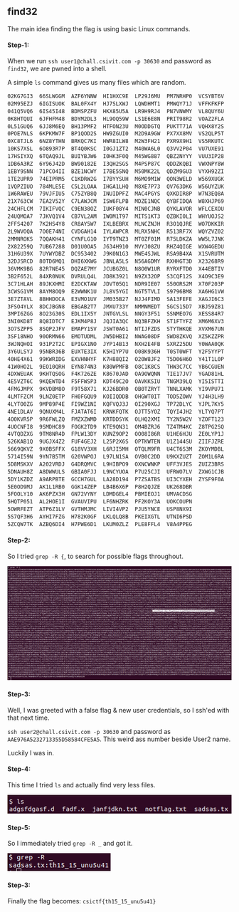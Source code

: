 ## find32
The main idea finding the flag is using basic Linux commands.

#### Step-1:
When we run `ssh user1@chall.csivit.com -p 30630` and password as `find32`, we are pwned into a shell.

A simple `ls` command gives us many files which are random.

```bash
02KG7GI3  66SLWGGM  AZF6YNNW  HI1HXC9E	LP29J6MU  PM7NRHP0  VCSYBT6V
02M95EZJ  6IGISUOK  BAL0FX4Y  HJ7SLXWJ	LQWDHMT1  PMWQY71J  VFFKFKFP
041Q5VQ6  6IS45I48  BDMSPZFU  HKX85U5A	LR9H9RJ4  PN7VNWMY  VL8QUY6U
0K8HTQUI  6JFHFM48  BDYM2DL3  HL9OQ59W	LS1E6E8N  PRIT98R2  VOAZ2FLA
0L51GUQ6  6JJ8M6EQ  BH13PMF2  HTFON23U	M0ODDGTQ  PUKTT71A  VQHX8Y2S
0POE7NLS  6KPKMW7F  BP1QOD2S  HW9ZGUI0	M2D9A9GW  PX7XX8MV  VS2QLP5T
0XC8TJL6  6NZ8YTHN  BRKQC7KI  HWR8ILW8	M2W3FH21  PXR9X9H1  VS5RKUTC
10KS7XSL  6O893R7P  BT4Q0KSC  I0GJ1ZT2	M40WA6L0  Q3VV2P04  VU7UXE91
17HSIYXQ  6TQAQ9JL  BUIYBJW6  I0HK3F0Q	M45WG887  QBZ2NYYY  VUU3IP28
1DB6A3RZ  6Y96J42D  BW90182E  I3QH2SGS	M4PSP87C  QDDZKQBI  VWXNPY8W
1EBY9SNN  71PCO4II  BZE1NCWY  I7BE5SNQ	M50MK22L  QDZM9GU3  VYXH92ZI
1TE2UPR9  74EIPRM5  C1KDRW2G  I7BYYSUH	M6MO9M1W  QON3WELD  W569XUGK
1VQPZIUO  784MLE5E  C5L2LOAA  IHGA1LHQ	M8XE7P73  QV763DK6  W56UYZUK
1W6RAWEU  79VJFIU5  C75ZYB8Q  INUIDPFZ	MAC4PGYS  QXKDIR8P  W7N3EQ8A
21X763CW  7EA2V52Y  C7LAWJCM  ISW6FLPB	MDZE1NQC  QYBFIDQA  W8XHJP69
24CHFLCM  7IKIFVQC  C9EN38OZ  IUKF08Y4	MIN0CJNB  QYKLAVOR  WFLCEXOU
24UQMOA7  7JKVQ1V4  CB7VL2AM  IW0M1T97	MITS1KT3  QZBKI0LI  WHYUOJS2
2FFS4207  7K2HS4Y8  CR8AY5W7  IXLBEBRX	MLNCZNJH  R3O1QJRE  WO7DKKIR
2L9WVOQA  7O0E74NI  CVDGAH14  IYLAWPCR	MLRX5NHC  R513RF7X  WQYZVZ02
2MMNROKS  7QQAKH41  CYNFLG1O  IYT9TNZ3	MT0ZF01M  R75LDKZA  WW5L7JNK
2X82259Q  7UB67288  D01U0OA5  J634H910	MVYJ08ZU  RHZ4QIGE  WXW4GEDU
31H6U39X  7UYWYDBZ  DC953402  J9K0N1G3	MWE4SJWL  RSA9B4XA  X1SVRUTM
32DJSRCD  80TD6MQ1  DHI6XKWG  JBNLA5LS	N56AGDMY  RXHHGT3D  X23268R9
36VMK9BG  82R7NE45  DQZAE7MY  JCUBGZ0L	N8O0W1UR  RYRXFTD0  X44EBTIV
3B2F652L  84XR0NUK  DVRULQ4L  JD8K3921	N9ZX32OP  S3CQF12S  X4O9C3E9
3C71HLAH  89JKXHMI  E2DCKTAW  JDVT05Q1	NDR9IE07  S50ORS2M  X70F203P
3CWSG1VM  8AYM8OQ9  E2WWNK1U  JL8V5YGI	NGT5TVLI  S9796BM8  XA6HG1VW
3E7ZTAVL  8BHHDOCA  E3VMO1UV  JM035B27	NJJ4FIMD  SA13FEFE  XAGJI6C3
3FSO4YLX  8DCJBGN8  EBGAB2T7  JMXU733Y	NMMNMEDT  SGCS15D7  XBJ59Z81
3MPI6ZGG  8O23G30S  EDL1IX5Y  JNTGVLSL	NNGY3F51  SSNMEO7G  XESS84R7
3NI0KD8T  8Q8IDTC7  EJKM4P8J  JQJIA3QC	NQ3BFZKH  ST1FTYFZ  XM6M6XV3
3O7SZPP5  8SQP2JFV  EMAPY1SV  JSWT0A61	NTIJFZDS  STYTHKQE  XVXM67UN
3SF18NHO  90ORMN66  EMOTUDML  JW5DHBI2	NWAG08DF  SWD8ZKVQ  XZ5KZZPR
3WJNQHOI  931P2T2C  EPIGX1NO  JYP14B13	NXH2E4FB  SXRZ25DU  Y0WAA0QK
3Y6ULSYJ  95NBR36B  EUXTE3IX  K5HIYP7U	O08K936H  T0ST0WFT  Y2F5YYPT
40HE4X61  99KWRIDG  EXVHNHYF  K7H88QI2	O20W8JF2  T5D06H6O  Y41T1L0P
41W0HO2L  9EO10QRH  EYN874N3  K80WPMFB	O8C1K8CS  THW3C7CC  YB6CGUEN
4DXWEUAK  9KHTQSOG  F4K726ZE  K8670JAD	OA9OWQNN  TIE17JV7  YGAD81HL
4E5VZT6C  9KQEWTD4  F5FFWSP3  KDT49C2O	OAVKKSIU  TNGM39LQ  YI5ISTTI
4FMGJMPX  9KVDBM8O  F9T58X71  KJ26BDR0	OB0TZRYT  TNNLXAMK  YI9VPU71
4LMTFZCM  9LNZ0ETP  FH0FGQU9  KOIIQDDB	OHGWT0IT  TOD5ZOWV  YJ4H3LH9
4LYTO0ZG  9MP89P4E  FI9WZ1NI  KQFVQJ3J	OI290XGJ  TP72DLYC  YJPL7KY5
4NE1DLAV  9QNUXM4L  FJATAT6I  KRNKFQTK	OJTT5YOZ  TQYI4JH2  YLTYQ7PT
4O0KVR5P  9R6FWLZQ  FMZXZWMD  KRTDDSYK	OLHQ2XMI  TY2N5W2V  YZOFT123
4UOCNFI8  9SMDHC89  FOGK2TD9  KTE9QN31	OM4BZRJ6  TZ4TM4KC  Z8TPG2SQ
4VTQDZXG  9TM8NR4D  FPLW13DY  KUNZ9OP2	OO08I86R  U1HE6HJU  ZE0LYP1J
526KAB1Q  9UGJX4Z2  FUF4GEJ2  L25P2X6S	OPTKWTEN  U1Z144SU  ZIIFJZRE
5669QKVZ  9X0BSFFX  G18VV3XH  L6RJI5MH	OTQLM9FR  U4CT6S3M  ZKOYMDBL
5714I59N  9YN7B5TM  G20VWPOJ  L97LN1SA	OVB0C2DD  U9KXZUZT  ZOM1L6RA
5D8MSKXV  A202VRDJ  G4DRQMVC  L9HIBPO9	OXNCWNKP  UFF3VJES  ZUIZ3BRS
5DNAUH8Z  A8DWWULS  GBIA0FJJ  L9NCYUOA	P7U25CJI  UFRWO7LV  ZXWG1CJB
5DY1KZDZ  A9ARPBTE  GCCH7GUL  LA28D194	P7ZSATBS  UI3CYXEH  ZYSF9F0A
5E0OD9MJ  AK1L1RB0  GGK14ZEP  LB4B6X6P	P8H2QJZE  UK268DBR
5FOOLY10  AK6PZX3H  GN72VYNY  LDMDGEL4	PBMIEOJ1  UMVACDSG
5HQTP051  AL2HOE1I  GVAUVIPU  LF6NHZRK	PF2KOY3A  UOKCOUPN
5OWRFEZT  ATP6Z1LV  GVTHMJMC  LIVI4VP2	PJU5YNCE  USP8NX9I
5S7QF3H6  AYHI7FZG  H782K0GF  LKLQLQ8B	PKEIXGTL  UTNI6PSD
5ZCQW7TK  AZBQ6DI4  H7PWE6D1  LKUM0ZLZ	PLE8FFL4  V8A4PPEG
```

#### Step-2:
So I tried `grep -R {`, to search for possible flags throughout.

<img src="grep1.png">

#### Step-3:
Well, I was greeted with a false flag & new user credentials, so I ssh'ed with that next time.

`ssh user2@chall.csivit.com -p 30630` and password as `AAE976A5232713355D58584CFE5A5`. This weird ass number beside User2 name.

Luckily I was in.

#### Step-4:

This time I tried `ls` and actually find very less files. 

<img src="ls.png">

#### Step-5:

So I immediately tried `grep -R _` and got it.

<img src="Flag.png">

#### Step-3:
Finally the flag becomes:
`csictf{th15_15_unu5u41}`
